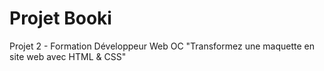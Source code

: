 # Projet Booki 

Projet 2 - Formation Développeur Web OC 
"Transformez une maquette en site web avec HTML & CSS"
